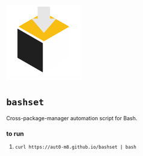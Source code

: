 <p><img src="https://raw.githubusercontent.com/aut0-m8/bashset/main/.github/bashset.png" alt="bashset logo" width="200"></p>

# `bashset`

Cross-package-manager automation script for Bash.

### to run
1. `curl https://aut0-m8.github.io/bashset | bash`
